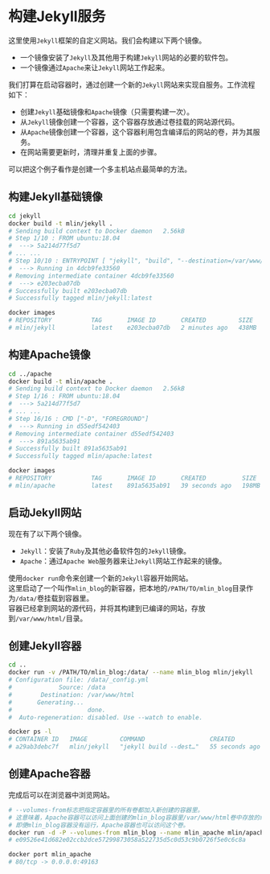 # 构建Jekyll服务

这里使用`Jekyll`框架的自定义网站。我们会构建以下两个镜像。

- 一个镜像安装了`Jekyll`及其他用于构建`Jekyll`网站的必要的软件包。
- 一个镜像通过`Apache`来让`Jekyll`网站工作起来。

我们打算在启动容器时，通过创建一个新的`Jekyll`网站来实现自服务。工作流程如下：

- 创建`Jekyll`基础镜像和`Apache`镜像（只需要构建一次）。
- 从`Jekyll`镜像创建一个容器，这个容器存放通过卷挂载的网站源代码。
- 从`Apache`镜像创建一个容器，这个容器利用包含编译后的网站的卷，并为其服务。
- 在网站需要更新时，清理并重复上面的步骤。

可以把这个例子看作是创建一个多主机站点最简单的方法。

## 构建Jekyll基础镜像

```bash
cd jekyll
docker build -t mlin/jekyll .
# Sending build context to Docker daemon   2.56kB
# Step 1/10 : FROM ubuntu:18.04
#  ---> 5a214d77f5d7
# ... ...
# Step 10/10 : ENTRYPOINT [ "jekyll", "build", "--destination=/var/www/html" ]
#  ---> Running in 4dcb9fe33560
# Removing intermediate container 4dcb9fe33560
#  ---> e203ecba07db
# Successfully built e203ecba07db
# Successfully tagged mlin/jekyll:latest

docker images
# REPOSITORY           TAG       IMAGE ID       CREATED         SIZE
# mlin/jekyll          latest    e203ecba07db   2 minutes ago   438MB
```

## 构建Apache镜像

```bash
cd ../apache
docker build -t mlin/apache .
# Sending build context to Docker daemon   2.56kB
# Step 1/16 : FROM ubuntu:18.04
#  ---> 5a214d77f5d7
# ... ...
# Step 16/16 : CMD ["-D", "FOREGROUND"]
#  ---> Running in d55edf542403
# Removing intermediate container d55edf542403
#  ---> 891a5635ab91
# Successfully built 891a5635ab91
# Successfully tagged mlin/apache:latest

docker images
# REPOSITORY           TAG       IMAGE ID       CREATED          SIZE
# mlin/apache          latest    891a5635ab91   39 seconds ago   198MB
```

## 启动Jekyll网站

现在有了以下两个镜像。

- `Jekyll`：安装了`Ruby`及其他必备软件包的`Jekyll`镜像。
- `Apache`：通过`Apache Web`服务器来让`Jekyll`网站工作起来的镜像。

使用`docker run`命令来创建一个新的`Jekyll`容器开始网站。  
这里启动了一个叫作`mlin_blog`的新容器，把本地的`/PATH/TO/mlin_blog`目录作为`/data/`卷挂载到容器里。  
容器已经拿到网站的源代码，并将其构建到已编译的网站，存放到`/var/www/html/`目录。

## 创建Jekyll容器

```bash
cd ..
docker run -v /PATH/TO/mlin_blog:/data/ --name mlin_blog mlin/jekyll
# Configuration file: /data/_config.yml
#             Source: /data
#        Destination: /var/www/html
#       Generating... 
#                     done.
#  Auto-regeneration: disabled. Use --watch to enable.

docker ps -l
# CONTAINER ID   IMAGE         COMMAND                  CREATED          STATUS                      PORTS     NAMES
# a29ab3debc7f   mlin/jekyll   "jekyll build --dest…"   55 seconds ago   Exited (0) 52 seconds ago             mlin_blog
```

## 创建Apache容器

完成后可以在浏览器中浏览网站。

```bash
# --volumes-from标志把指定容器里的所有卷都加入新创建的容器里。
# 这意味着，Apache容器可以访问上面创建的mlin_blog容器里/var/www/html卷中存放的编译后的Jekyll网站。
# 即便mlin_blog容器没有运行，Apache容器也可以访问这个卷。
docker run -d -P --volumes-from mlin_blog --name mlin_apache mlin/apache
# e09526e41d682e02ccb2dce57299873058a522735d5c0d53c9b0726f5e0c6c8a

docker port mlin_apache
# 80/tcp -> 0.0.0.0:49163
```
